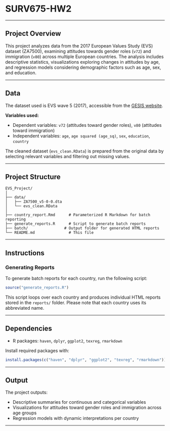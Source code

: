 # SURV675-HW2
---

## Project Overview

This project analyzes data from the 2017 European Values Study (EVS) dataset (ZA7500), examining attitudes towards gender roles (`v72`) and immigration (`v80`) across multiple European countries. The analysis includes descriptive statistics, visualizations exploring changes in attitudes by age, and regression models considering demographic factors such as age, sex, and education.

---

## Data

The dataset used is EVS wave 5 (2017), accessible from the [GESIS website](https://search.gesis.org/research_data/ZA7500).

**Variables used:**
- Dependent variables: `v72` (attitudes toward gender roles), `v80` (attitudes toward immigration)
- Independent variables: `age`, `age squared (age_sq)`, `sex`, `education`, `country`

The cleaned dataset (`evs_clean.RData`) is prepared from the original data by selecting relevant variables and filtering out missing values.

---

## Project Structure

```
EVS_Project/
│
├── data/
│   ├── ZA7500_v5-0-0.dta
│   └── evs_clean.RData
│
├── country_report.Rmd      # Parameterized R Markdown for batch reporting
├── generate_reports.R      # Script to generate batch reports
├── batch/                # Output folder for generated HTML reports
└── README.md               # This file
```

---

## Instructions

### Generating Reports

To generate batch reports for each country, run the following script:

```R
source("generate_reports.R")
```

This script loops over each country and produces individual HTML reports stored in the `reports/` folder. Please note that each country uses its abbreviated name.

---

## Dependencies

- R packages: `haven`, `dplyr`, `ggplot2`, `texreg`, `rmarkdown`

Install required packages with:

```R
install.packages(c("haven", "dplyr", "ggplot2", "texreg", "rmarkdown"))
```

---

## Output

The project outputs:
- Descriptive summaries for continuous and categorical variables
- Visualizations for attitudes toward gender roles and immigration across age groups
- Regression models with dynamic interpretations per country

---
